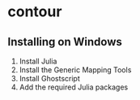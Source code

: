 # contour

## Installing on Windows

1. Install Julia
2. Install the Generic Mapping Tools
3. Install Ghostscript
4. Add the required Julia packages

